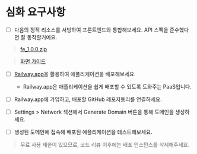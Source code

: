 # 심화 요구사항

- [ ]  다음의 정적 리소스를 서빙하여 프론트엔드와 통합해보세요. API 스펙을 준수했다면 잘 동작할거예요.

> [fe_1.0.0.zip]()

> [화면 가이드](https://www.notion.so/18f6fd228e8d80828264ca0b1fb4078f?pvs=21)

- [ ]  [Railway.app](http://railway.app/)을 활용하여 애플리케이션을 배포해보세요.

    - Railway.app은 애플리케이션을 쉽게 배포할 수 있도록 도와주는 PaaS입니다.
- [ ] Railway.app에 가입하고, 배포할 GitHub 레포지토리를 연결하세요.
- [ ] Settings > Network 섹션에서 Generate Domain 버튼을 통해 도메인을 생성하세요.
- [ ] 생성된 도메인에 접속해 배포된 애플리케이션을 테스트해보세요.

> 무료 사용 제한이 있으므로, 코드 리뷰 이후에는 배포 인스턴스를 삭제해주세요.
